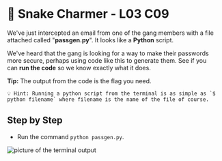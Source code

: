 # 🐍 Snake Charmer - L03 C09

We've just intercepted an email from one of the gang members with a file attached called "**passgen.py**". It looks like a **Python** script.

We've heard that the gang is looking for a way to make their passwords more secure, perhaps using code like this to generate them. See if you can **run the code** so we know exactly what it does.

**Tip:** The output from the code is the flag you need.

```
💡 Hint: Running a python script from the terminal is as simple as `$ python filename` where filename is the name of the file of course.
```

## Step by Step

- Run the command `python passgen.py`.

![picture of the terminal output](assets/snakecharmer1.jpg)

